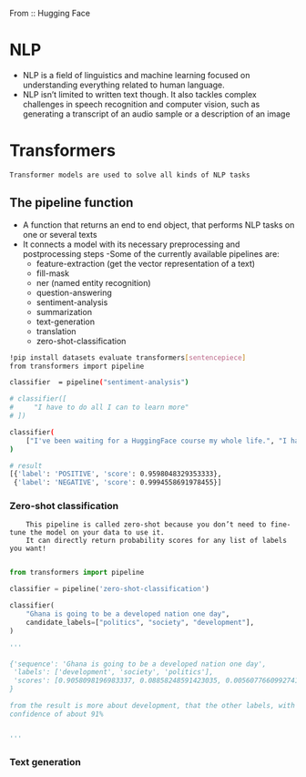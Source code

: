 
From :: Hugging Face
# NLP
- NLP is a field of linguistics and machine learning focused on understanding everything related to human language. 
- NLP isn’t limited to written text though. It also tackles complex challenges in speech recognition
  and computer vision, such as generating a transcript of an audio sample or a description of an image
    
# Transformers
    Transformer models are used to solve all kinds of NLP tasks

## The pipeline function 
- A function that returns an end to end object, that performs NLP tasks on one or several texts
- It connects a model with its necessary preprocessing and postprocessing steps
-Some of the currently available pipelines are:
    - feature-extraction (get the vector representation of a text)
    - fill-mask
    - ner (named entity recognition)
    - question-answering
    - sentiment-analysis
    - summarization
    - text-generation
    - translation
    - zero-shot-classification

```bash
!pip install datasets evaluate transformers[sentencepiece]
from transformers import pipeline

classifier  = pipeline("sentiment-analysis")

# classifier([
#     "I have to do all I can to learn more"
# ])

classifier(
    ["I've been waiting for a HuggingFace course my whole life.", "I hate this so much!"]
)

# result
[{'label': 'POSITIVE', 'score': 0.9598048329353333},
 {'label': 'NEGATIVE', 'score': 0.9994558691978455}]
```

### Zero-shot classification
        This pipeline is called zero-shot because you don’t need to fine-tune the model on your data to use it.
        It can directly return probability scores for any list of labels you want!

```py

from transformers import pipeline 

classifier = pipeline('zero-shot-classification')

classifier(
    "Ghana is going to be a developed nation one day",
    candidate_labels=["politics", "society", "development"],
)

'''

{'sequence': 'Ghana is going to be a developed nation one day',
 'labels': ['development', 'society', 'politics'],
 'scores': [0.9058098196983337, 0.08858248591423035, 0.0056077660992741585]
}

from the result is more about development, that the other labels, with  a
confidence of about 91%


'''

```

### Text generation
















